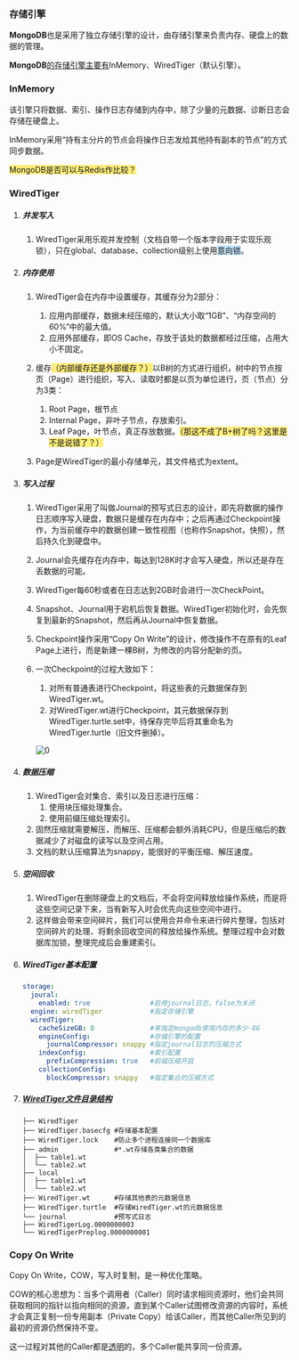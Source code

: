 ### 存储引擎

**MongoDB**也是采用了独立存储引擎的设计，由存储引擎来负责内存、硬盘上的数据的管理。

**MongoDB**[的存储引擎主要有](https://www.cnblogs.com/duanxz/p/3558913.html)InMemory、WiredTiger（默认引擎）。



### InMemory

该引擎只将数据、索引、操作日志存储到内存中，除了少量的元数据、诊断日志会存储在硬盘上。

InMemory采用“持有主分片的节点会将操作日志发给其他持有副本的节点”的方式同步数据。

<span style=background:#ffee7c>MongoDB是否可以与Redis作比较？</span>



### WiredTiger

1. ##### 并发写入

   1. WiredTiger采用乐观并发控制（文档自带一个版本字段用于实现乐观锁），只在global、database、collection级别上使用<span style=background:#c2e2ff>意向锁</span>。

2. ##### 内存使用

   1. WiredTiger会在内存中设置缓存，其缓存分为2部分：
      1. 应用内部缓存，数据未经压缩的，默认大小取“1GB”、“内存空间的60%”中的最大值。
      2. 应用外部缓存，即OS Cache，存放于该处的数据都经过压缩，占用大小不固定。

   2. 缓存<span style=background:#ffee7c>（内部缓存还是外部缓存？）</span>以B树的方式进行组织，树中的节点按页（Page）进行组织，写入、读取时都是以页为单位进行，页（节点）分为3类：

      1. Root Page，根节点
      2. Internal Page，非叶子节点，存放索引。
      3. Leaf Page，叶节点，真正存放数据。<span style=background:#ffee7c>（那这不成了B+树了吗？这里是不是说错了？）</span>

   3. Page是WiredTiger的最小存储单元，其文件格式为extent。

3. ##### 写入过程

   1. WiredTiger采用了叫做Journal的预写式日志的设计，即先将数据的操作日志顺序写入硬盘，数据只是缓存在内存中；之后再通过Checkpoint操作，为当前缓存中的数据创建一致性视图（也称作Snapshot，快照），然后持久化到硬盘中。

   2. Journal会先缓存在内存中，每达到128K时才会写入硬盘，所以还是存在丢数据的可能。

   3. WiredTiger每60秒或者在日志达到2GB时会进行一次CheckPoint。

   4. Snapshot、Journal用于宕机后恢复数据。WiredTiger初始化时，会先恢复到最新的Snapshot，然后再从Journal中恢复数据。

   5. Checkpoint操作采用“Copy On Write”的设计，修改操作不在原有的Leaf Page上进行，而是新建一棵B树，为修改的内容分配新的页。

   6. 一次Checkpoint的过程大致如下：

      1. 对所有普通表进行Checkpoint，将这些表的元数据保存到WiredTiger.wt。
      2. 对WiredTiger.wt进行Checkpoint，其元数据保存到WiredTiger.turtle.set中，待保存完毕后将其重命名为WiredTiger.turtle（旧文件删掉）。

      ![0](E:\markdown\images\8\copy-on-write.png)

4. ##### 数据压缩

   1. WiredTiger会对集合、索引以及日志进行压缩：
      1. 使用块压缩处理集合。
      2. 使用前缀压缩处理索引。
   2. 固然压缩就需要解压，而解压、压缩都会额外消耗CPU，但是压缩后的数据减少了对磁盘的读写以及空间占用。
   3. 文档的默认压缩算法为snappy，能很好的平衡压缩、解压速度。

5. ##### 空间回收

   1. WiredTiger在删除硬盘上的文档后，不会将空间释放给操作系统，而是将这些空间记录下来，当有新写入时会优先向这些空间中进行。
   2. 这样做会带来空间碎片，我们可以使用合并命令来进行碎片整理，包括对空间碎片的处理、将剩余回收空间的释放给操作系统。整理过程中会对数据库加锁，整理完成后会重建索引。

6. ##### WiredTiger基本配置

   ```yaml
   storage:
     joural:
       enabled: true               #启用journal日志，false为关闭
     engine: wiredTiger            #指定存储引擎
     wiredTiger:
       cacheSizeGB: 8              #来指定mongodb使用内存的多少-8G
       engineConfig:               #存储引擎的配置
         journalCompressor: snappy #指定journal日志的压缩方式
       indexConfig:                #索引配置
         prefixCompression: true   #前缀压缩开启
       collectionConfig:
         blockCompressor: snappy   #指定集合的压缩方式              
   ```

7. ##### [WiredTiger文件目录结构](https://mongoing.com/archives/2540)

   ```
   ├── WiredTiger
   ├── WiredTiger.basecfg #存储基本配置
   ├── WiredTiger.lock    #防止多个进程连接同一个数据库
   ├── admin              #*.wt存储各类集合的数据
   │  ├── table1.wt
   │  └── table2.wt
   ├── local
   │  ├── table1.wt
   │  └── table2.wt
   ├── WiredTiger.wt      #存储其他表的元数据信息
   ├── WiredTiger.turtle  #存储WiredTiger.wt的元数据信息
   └── journal            #预写式日志
   ├── WiredTigerLog.0000000003
   └── WiredTigerPreplog.0000000001              
   ```



### Copy On Write

Copy On Write，COW，写入时复制，是一种优化策略。

COW的核心思想为：当多个调用者（Caller）同时请求相同资源时，他们会共同获取相同的指针以指向相同的资源，直到某个Caller试图修改资源的内容时，系统才会真正复制一份专用副本（Private Copy）给该Caller，而其他Caller所见到的最初的资源仍然保持不变。

这一过程对其他的Caller都是[透明](https://zh.wikipedia.org/wiki/透明)的，多个Caller能共享同一份资源。
